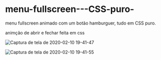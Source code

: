 # menu-fullscreen---CSS-puro-
menu fullscreen animado com um botão hamburguer, tudo em CSS puro.


animção de abrir e fechar feita em css

![Captura de tela de 2020-02-10 19-41-47](https://user-images.githubusercontent.com/46541402/74197330-02fc6480-4c3e-11ea-9827-2b283aef1c83.png)

![Captura de tela de 2020-02-10 19-41-55](https://user-images.githubusercontent.com/46541402/74197211-c3357d00-4c3d-11ea-83ad-928c04c374db.png)
